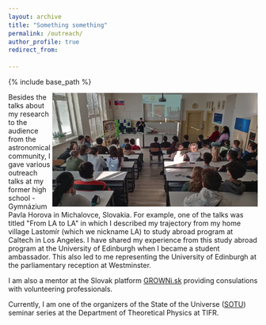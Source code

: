 ```yaml
---
layout: archive
title: "Something something"
permalink: /outreach/
author_profile: true
redirect_from:

---
```


{% include base_path %}

<img align="right" src="/images/gph_outreachtalk.png" alt="My Image" width="415" height="230">

Besides the talks about my research to the audience from the astronomical community, I gave various outreach talks at my former high school - Gymnázium Pavla Horova in Michalovce, Slovakia. For example, one of the talks was titled "From LA to LA" in which I described my trajectory from my home village Lastomír (which we nickname LA) to study abroad program at Caltech in Los Angeles. I have shared my experience from this study abroad program at the University of Edinburgh when I became a student ambassador. This also led to me representing the University of Edinburgh at the parliamentary reception at Westminster.

I am also a mentor at the Slovak platform [GROWNi.sk](https://growni.sk/mentor/tomas-soltinsky?q=%C5%A1oltinsk%C3%BD&page=1) providing consulations with volunteering professionals.

Currently, I am one of the organizers of the State of the Universe ([SOTU](https://theory.tifr.res.in/~sotu/)) seminar series at the Department of Theoretical Physics at TIFR.
